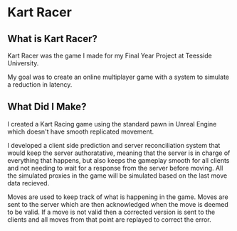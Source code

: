 <h1>Kart Racer</h1>
<h2>What is Kart Racer?</h2>
Kart Racer was the game I made for my Final Year Project at Teesside University.

My goal was to create an online multiplayer game with a system to simulate a reduction in latency.

<h2>What Did I Make?</h2>
I created a Kart Racing game using the standard pawn in Unreal Engine which doesn't have smooth replicated movement.

I developed a client side prediction and server reconciliation system that would keep the server authoratative, meaning that the server is in charge of everything that happens, but also keeps the gameplay smooth for all clients and not needing to wait for a response from the server before moving.
All the simulated proxies in the game will be simulated based on the last move data recieved.

Moves are used to keep track of what is happening in the game. Moves are sent to the server which are then acknowledged when the move is deemed to be valid. If a move is not valid then a corrected version is sent to the clients and all moves from that point are replayed to correct the error.
